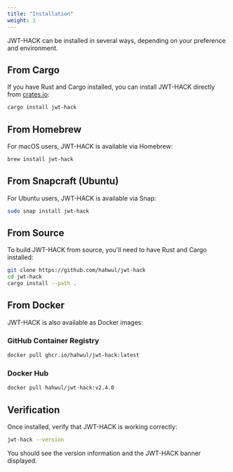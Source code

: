 ```yaml
---
title: "Installation"
weight: 1
---
```


JWT-HACK can be installed in several ways, depending on your preference and environment.

## From Cargo

If you have Rust and Cargo installed, you can install JWT-HACK directly from [crates.io](https://crates.io/crates/jwt-hack):

```bash
cargo install jwt-hack
```

## From Homebrew

For macOS users, JWT-HACK is available via Homebrew:

```bash
brew install jwt-hack
```

## From Snapcraft (Ubuntu)

For Ubuntu users, JWT-HACK is available via Snap:

```bash
sudo snap install jwt-hack
```

## From Source

To build JWT-HACK from source, you'll need to have Rust and Cargo installed:

```bash
git clone https://github.com/hahwul/jwt-hack
cd jwt-hack
cargo install --path .
```

## From Docker

JWT-HACK is also available as Docker images:

### GitHub Container Registry
```bash
docker pull ghcr.io/hahwul/jwt-hack:latest
```

### Docker Hub
```bash
docker pull hahwul/jwt-hack:v2.4.0
```

## Verification

Once installed, verify that JWT-HACK is working correctly:

```bash
jwt-hack --version
```

You should see the version information and the JWT-HACK banner displayed.
